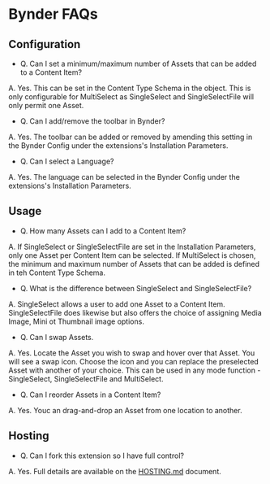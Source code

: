 # Bynder FAQs

## Configuration

- Q. Can I set a minimum/maximum number of Assets that can be added to a Content Item?

A. Yes. This can be set in the Content Type Schema in the object. This is only configurable for MultiSelect as SingleSelect and SingleSelectFile will only permit one Asset.

- Q. Can I add/remove the toolbar in Bynder?

A. Yes. The toolbar can be added or removed by amending this setting in the Bynder Config under the extensions's Installation Parameters.

- Q. Can I select a Language?

A. Yes. The language can be selected in the Bynder Config under the extensions's Installation Parameters.

## Usage

- Q. How many Assets can I add to a Content Item?

A. If SingleSelect or SingleSelectFile are set in the Installation Parameters, only one Asset per Content Item can be selected. If MultiSelect is chosen, the minimum and maximum number of Assets that can be added is defined in teh Content Type Schema.

- Q. What is the difference between SingleSelect and SingleSelectFile?

A. SingleSelect allows a user to add one Asset to a Content Item. SingleSelectFile does likewise but also offers the choice of assigning Media Image, Mini ot Thumbnail image options.

- Q. Can I swap Assets.

A. Yes. Locate the Asset you wish to swap and hover over that Asset. You will see a swap icon. Choose the icon and you can replace the preselected Asset with another of your choice. This can be used in any mode function - SingleSelect, SingleSelectFile and MultiSelect.

- Q. Can I reorder Assets in a Content Item?

A. Yes. Youc an drag-and-drop an Asset from one location to another.

## Hosting

- Q. Can I fork this extension so I have full control?

A. Yes. Full details are available on the [HOSTING.md](HOSTING.md) document.
